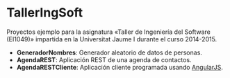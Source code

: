 TallerIngSoft
=============

Proyectos ejemplo para la asignatura «Taller de Ingeniería del Software (EI1049)» impartida en la Universitat Jaume I durante el curso 2014-2015.

* **GeneradorNombres**: Generador aleatorio de datos de personas.
* **AgendaREST**: Aplicación REST de una agenda de contactos.
* **AgendaRESTCliente**: Aplicación cliente programada usando [AngularJS](https://angularjs.org/).
